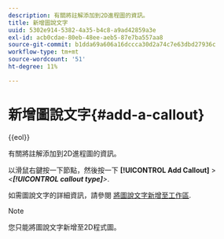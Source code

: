 ```yaml
---
description: 有關將註解添加到2D進程圖的資訊。
title: 新增圖說文字
uuid: 5302e914-5382-4a35-b4c8-a9ad42859a3e
exl-id: acb0cdae-80eb-48ee-aeb5-87e7ba557aa8
source-git-commit: b1dda69a606a16dccca30d2a74c7e63dbd27936c
workflow-type: tm+mt
source-wordcount: '51'
ht-degree: 11%

---
```


# 新增圖說文字{#add-a-callout}

{{eol}}

有關將註解添加到2D進程圖的資訊。

以滑鼠右鍵按一下節點，然後按一下 **[!UICONTROL Add Callout]** > *&lt;**[!UICONTROL callout type]**>*.

如需圖說文字的詳細資訊，請參閱 [將圖說文字新增至工作區](../../../../home/c-get-started/c-vis/c-call-wkspc.md#concept-212b09e763044d938987b4a9c658adc0).

>[!NOTE]
>
>您只能將圖說文字新增至2D程式圖。
